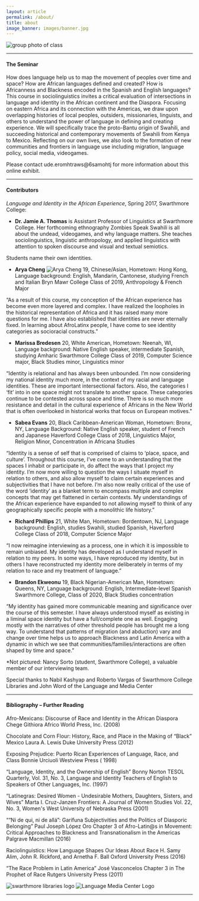 ```yaml
---
layout: article
permalink: /about/
title: about
image_banner: images/banner.jpg
---
```


![group photo of class](../images/bio.jpg)

<hr/>

#### The Seminar

How does language help us to map the movement of peoples over time and space? How are African languages defined and created? How is Africanness and Blackness encoded in the Spanish and English languages? This course in sociolinguistics invites a critical evaluation of intersections in language and identity in the African continent and the Diaspora. Focusing on eastern Africa and its connection with the Americas, we draw upon overlapping histories of local peoples, outsiders, missionaries, linguists, and others to understand the power of language in defining and creating experience. We will specifically trace the proto-Bantu origin of Swahili, and succeeding historical and contemporary movements of Swahili from Kenya to Mexico. Reflecting on our own lives, we also look to the formation of new communities and frontiers in language use including migration, language policy, social media, videogames.

Please contact <span class="rtl">ude.eromhtraws&#64;6samohtj</span> for more information about this online exhibit.

<hr/>

#### Contributors

*Language and Identity in the African Experience*, Spring 2017, Swarthmore College:

- **Dr. Jamie A. Thomas** is Assistant Professor of Linguistics at Swarthmore College. Her forthcoming ethnography Zombies Speak Swahili is all about the undead, videogames, and why language matters. She teaches sociolinguistics, linguistic anthropology, and applied linguistics with attention to spoken discourse and visual and textual semiotics.

Students name their own identities.

- **Arya Cheng**
![Arya Cheng](../images/arya-headshot.JPG)
19, Chinese/Asian,
Hometown: Hong Kong,
Language background: English, Mandarin, Cantonese, studying French and Italian
Bryn Mawr College Class of 2019, Anthropology & French Major

“As a result of this course, my conception of the African experience has become even more layered and complex. I have realized the loopholes in the historical representation of Africa and it has raised many more questions for me. I have also established that identities are never eternally fixed. In learning about AfroLatinx people, I have come to see identity categories as socioracial constructs.”

- **Marissa Bredesen**
20, White American,
Hometown: Neenah, WI,
Language background: Native English speaker, intermediate Spanish, studying Amharic
Swarthmore College Class of 2019, Computer Science major, Black Studies minor, Linguistics minor

“Identity is relational and has always been unbounded. I’m now considering my national identity much more, in the context of my racial and language identities. These are important intersectional factors. Also, the categories I ‘fit’ into in one space might not translate to another space. These categories continue to be contested across space and time. There is so much more resistance and detail in the cultural experience of Africans in the New World that is often overlooked in historical works that focus on European motives." 

- **Sabea Evans**
20, Black Caribbean-American Woman, 
Hometown: Bronx, NY,
Language Background: Native English speaker, student of French and Japanese
Haverford College Class of 2018, Linguistics Major, Religion Minor, Concentration in Africana Studies

“Identity is a sense of self that is comprised of claims to ‘place, space, and culture’. Throughout this course, I’ve come to an understanding that the spaces I inhabit or participate in, do affect the ways that I project my identity. I’m now more willing to question the ways I situate myself in relation to others, and also allow myself to claim certain experiences and subjectivities that I have not before. I’m also now really critical of the use of the word ‘identity’ as a blanket term to encompass multiple and complex concepts that may get flattened in certain contexts. My understandings of the African experience have expanded to not allowing myself to think of any geographically specific people with a monolithic life history.”

- **Richard Phillips**
21, White Man,
Hometown: Bordentown, NJ,
Language background: English, studies Swahili, studied Spanish, 
Haverford College Class of 2018, Computer Science Major

“I now reimagine interviewing as a process, one in which it is impossible to remain unbiased. My identity has developed as I understand myself in relation to my peers. In some ways, I have reproduced my identity, but in others I have reconstructed my identity more deliberately in terms of my relation to race and my treatment of language.”

- **Brandon Ekweonu**
19, Black Nigerian-American Man,
Hometown: Queens, NY,
Language background: English, Intermediate-level Spanish
Swarthmore College, Class of 2020, Black Studies concentration

“My identity has gained more communicable meaning and significance over the course of this semester. I have always understood myself as existing in a liminal space identity but have a full/complete one as well. Engaging mostly with the narratives of other threshold people has brought me a long way. To understand that patterns of migration (and abduction) vary and change over time helps us to approach Blackness and Latin America with a dynamic in which we see that communities/families/interactions are often shaped by time and space.”


*Not pictured: Nancy Sorto (student, Swarthmore College), a valuable member of our interviewing team.


Special thanks to Nabil Kashyap and Roberto Vargas of Swarthmore College Libraries and John Word of the Language and Media Center

<hr/>

#### Bibliography – Further Reading
Afro-Mexicans: Discourse of Race and Identity in the African Diaspora
Chege Githiora
Africo World Press, Inc.  (2008)

Chocolate and Corn Flour: History, Race, and Place in the Making of “Black” Mexico
Laura A. Lewis
Duke University Press (2012)

Exposing Prejudice: Puerto Rican Experiences of Language, Race, and Class 
Bonnie Urciuoli
Westview Press ( 1998)

“Language, Identity, and the Ownership of English”
Bonny Norton 
TESOL Quarterly, Vol. 31, No. 3, Language and Identity 
Teachers of English to Speakers of Other Languages, Inc. (1997)

“Latinegras: Desired Women  - Undesirable Mothers, Daughters, Sisters, and Wives” 
Marta I. Cruz-Janzen
Frontiers: A Journal of Women Studies Vol. 22, No. 3, Women's West 
University of Nebraska Press (2001)

““Ni de qui, ni de allá”: Garífuna Subjectivities and the Politics of Diasporic Belonging”
Paul Joseph López Oro
Chapter 3 of  Afro-Latin@s in Movement: Critical Approaches to Blackness and Transnationalism in the Americas 
Palgrave Macmillan (2016)

Raciolinguistics: How Language Shapes Our Ideas About Race 
H. Samy Alim, John R. Rickford, and Arnetha F. Ball
Oxford University Press (2016)

“The Race Problem in Latin America” 
José Vasconcelos 
Chapter 3 in The Prophet of Race
Rutgers University Press (2011)


![swarthmore libraries logo](../images/logo-mccabe-web.png)
![Language Media Center Logo](../images/LMC2.png)

<hr/>